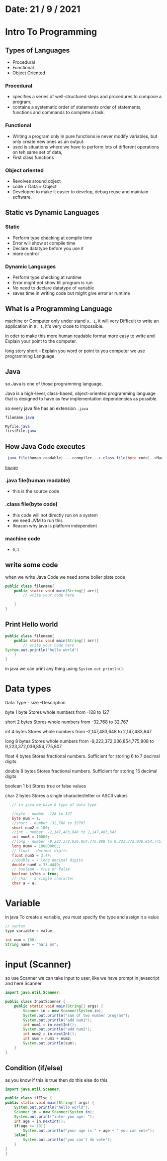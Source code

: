 # Date: 21 / 9 / 2021

# Intro To Programming

## Types of Languages

- Procedural
- Functional
- Object Oriented

### Procedural

- specifies a series of well-structured steps and procedures to compose a program.
- contains a systematic order of statements order of statements, functions and commands to complete a task.

### Functional

- Writing a program only in pure functions ie never modify variables, but only create new ones as an output.
- used is situations where we have to perform lots of different operations on teh same set of data,
- First class functions

### Object oriented

- Revolves around object
- code + Data = Object
- Developed to make it easier to develop, debug reuse and maintain software.

## Static vs Dynamic Languages

### Static

- Perform type checking at compile time
- Error will show at compile time
- Declare datatype before you use it
- more control

### Dynamic Languages

- Perform type checking at runtime
- Error might not show till program is run
- No need to declare datatype of variable
- saves time in writing code but might give error ar runtime

## What is a Programming Language

machine or Computer only under stand <code>0, 1</code>, it will very Difficult to write an application in <code>0, 1</code>, it's very close to Impossible.

in oder to make this more human readable format more easy to write and Explain your point to the computer.

long story short - Explain you word or point to you computer we use programming Language.

## Java

so Java is one of those programming language,

Java is a high-level, class-based, object-oriented programming language that is designed to have as few implementation dependencies as possible.

so every java file has an extension <code>.java</code>

```java
filename.java
```

```java
Myfile.java
firstFile.java
```

## How Java Code executes

```java
.java file(human readable) --->compiler--->.class file(byte code)-->Machine Code(0, 1)
```

[Image](https://drive.google.com/file/d/1AtbTsPFw-NfEHKUvsq8U_tOiY6ULT-3O/view?usp=sharing)

### .java file(human readable)

- this is the source code

### .class file(byte code)

- this code will not directly run on a system
- we need JVM to run this
- Reason why java is platform independent

### machine code

- <code>0,1</code>

## write some code

when we write Java Code we need some boiler plate code

```java
public class filename{
    public static void main(String[] arr){
        // write your code here

    }
}
```

## Print Hello world

```java
public class filename{
    public static void main(String[] arr){
        // write your code here
System.out.println("hello world")
    }
}
```

in java we can print any thing using <code>System.out.println()</code>.

# Data types

Data Type - size -Description

byte 1 byte Stores whole numbers from -128 to 127

short 2 bytes Stores whole numbers from -32,768 to 32,767

int 4 bytes Stores whole numbers from -2,147,483,648 to 2,147,483,647

long 8 bytes Stores whole numbers from -9,223,372,036,854,775,808 to 9,223,372,036,854,775,807

float 4 bytes Stores fractional numbers. Sufficient for storing 6 to 7 decimal digits

double 8 bytes Stores fractional numbers. Sufficient for storing 15 decimal digits

boolean 1 bit Stores true or false values

char 2 bytes Stores a single character/letter or ASCII values

```java
   // in java we have 8 type of data type

   //byte - number -128 to 127
   byte num = 1;
   //short - number -32,768 to 32767
   short num2 = 100;
   //int - number  -2,147,483,648 to 2,147,483,647
   int num3 = 10000;
   //long - number -9,223,372,036,854,775,808 to 9,223,372,036,854,775,807
   long num4 = 10000000L;
   // float - decimal digits
   float num5 = 3.4F;
   //double = - long decimal digits
   double num6 = 33.444D;
   // boolean - true or false
   boolean isYes = true;
   // char - a single character
   char a = a;

```

# Variable

in java To create a variable, you must specify the type and assign it a value

```java
// syntax
type variable = value;
```

```java
int num = 100;
String name = "hari om";
```

# input (Scanner)

so use Scanner we can take input to user, like we have prompt in javascript and here Scanner

```java
import java.util.Scanner;

public class InputScanner {
    public static void main(String[] args) {
        Scanner in = new Scanner(System.in);
        System.out.println("sum of two number program");
        System.out.println("add num1");
        int num1 = in.nextInt();
        System.out.println("add num2");
        int num2 = in.nextInt();
        int sum = num1 + num2;
        System.out.println(sum);
    }
}

```

## Condition (if/else)

as you know if this is true then do this else do this

```java
import java.util.Scanner;

public class ifElse {
public static void main(String[] args) {
    System.out.println("hello world");
    Scanner in = new Scanner(System.in);
    System.out.print("inter you age: ");
    int age = in.nextInt();
    if(age >= 18){
        System.out.println("your age is " + age + " you can vote");
    }else{
        System.out.println("you can't do vote");
    }
}
}
```

